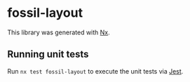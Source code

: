 # fossil-layout

This library was generated with [Nx](https://nx.dev).

## Running unit tests

Run `nx test fossil-layout` to execute the unit tests via [Jest](https://jestjs.io).
